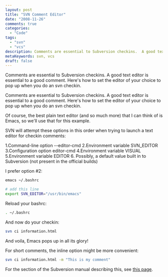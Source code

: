 ```yaml
---
layout: post
title: "SVN Comment Editor"
date: "2008-11-26"
comments: true
categories:
  - "Code"
tags:
  - "svn"
  - "vcs"
description: Comments are essential to Subversion checkins.  A good text editor is essential to a good comment.  Here's how to set the editor of your choice to pop up wh
metaKeywords: svn, vcs
draft: false
---
```


Comments are essential to Subversion checkins.  A good text editor is essential to a good comment.  Here's how to set the editor of your choice to pop up when you do an svn checkin.

<!--more-->

Comments are essential to Subversion checkins.  A good text editor is essential to a good comment.  Here's how to set the editor of your choice to pop up when you do an svn checkin.

Of course, the best plain text editor (and so much more) that I can think of is Emacs, so we'll use that for this example.

SVN will attempt these options in this order when trying to launch a text editor for checkin comments:
   
   1.Command-line option --editor-cmd
   2.Environment variable SVN_EDITOR
   3.Configuration option editor-cmd
   4.Environment variable VISUAL
   5.Environment variable EDITOR
   6. Possibly, a default value built in to Subversion (not present in the official builds)

I prefer option #2:

```bash
emacs ~/.bashrc

# add this line
export SVN_EDITOR="/usr/bin/emacs"
```

Reload your bashrc:

```bash
. ~/.bashrc
```

And now do your checkin:

```bash
svn ci information.html
```

And voila, Emacs pops up in all its glory!

For short comments, the inline option might be more convenient:

```bash
svn ci information.html -m "This is my comment"
```

For the section of the Subversion manual describing this, see <a href="http://svnbook.red-bean.com/en/1.4/svn-book.html#svn.advanced.confarea.opts.config">this page</a>.

  
